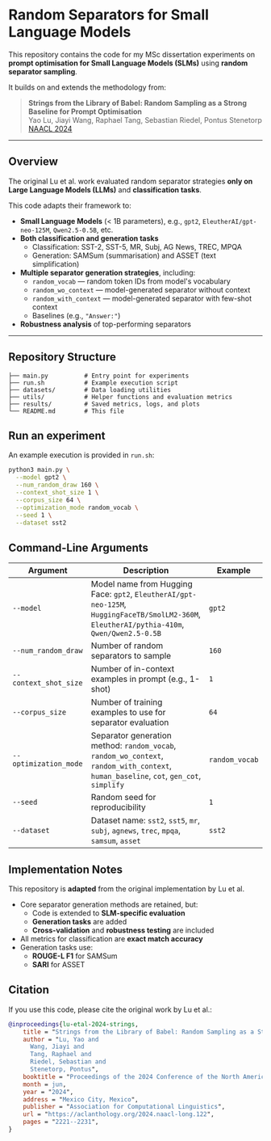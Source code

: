 
# Random Separators for Small Language Models

This repository contains the code for my MSc dissertation experiments on **prompt optimisation for Small Language Models (SLMs)** using **random separator sampling**.

It builds on and extends the methodology from:
> **Strings from the Library of Babel: Random Sampling as a Strong Baseline for Prompt Optimisation**  
> Yao Lu, Jiayi Wang, Raphael Tang, Sebastian Riedel, Pontus Stenetorp  
> [NAACL 2024](https://aclanthology.org/2024.naacl-long.122)

---

## Overview

The original Lu et al. work evaluated random separator strategies **only on Large Language Models (LLMs)** and **classification tasks**.

This code adapts their framework to:
- **Small Language Models** (< 1B parameters), e.g., `gpt2`, `EleutherAI/gpt-neo-125M`, `Qwen2.5-0.5B`, etc.
- **Both classification and generation tasks**  
  - Classification: SST-2, SST-5, MR, Subj, AG News, TREC, MPQA  
  - Generation: SAMSum (summarisation) and ASSET (text simplification)
- **Multiple separator generation strategies**, including:
  - `random_vocab` — random token IDs from model's vocabulary
  - `random_wo_context` — model-generated separator without context
  - `random_with_context` — model-generated separator with few-shot context
  - Baselines (e.g., `"Answer:"`)
- **Robustness analysis** of top-performing separators

---

## Repository Structure

```
├── main.py          # Entry point for experiments
├── run.sh           # Example execution script
├── datasets/        # Data loading utilities
├── utils/           # Helper functions and evaluation metrics
├── results/         # Saved metrics, logs, and plots
└── README.md        # This file
```

## Run an experiment

An example execution is provided in `run.sh`:

```bash
python3 main.py \
  --model gpt2 \
  --num_random_draw 160 \
  --context_shot_size 1 \
  --corpus_size 64 \
  --optimization_mode random_vocab \
  --seed 1 \
  --dataset sst2
```

## Command-Line Arguments

| Argument | Description | Example |
|----------|-------------|---------|
| `--model` | Model name from Hugging Face: `gpt2`, `EleutherAI/gpt-neo-125M`, `HuggingFaceTB/SmolLM2-360M`, `EleutherAI/pythia-410m`, `Qwen/Qwen2.5-0.5B` | `gpt2` |
| `--num_random_draw` | Number of random separators to sample | `160` |
| `--context_shot_size` | Number of in-context examples in prompt (e.g., 1-shot) | `1` |
| `--corpus_size` | Number of training examples to use for separator evaluation | `64` |
| `--optimization_mode` | Separator generation method: `random_vocab`, `random_wo_context`, `random_with_context`, `human_baseline`, `cot`, `gen_cot`, `simplify` | `random_vocab` |
| `--seed` | Random seed for reproducibility | `1` |
| `--dataset` | Dataset name: `sst2`, `sst5`, `mr`, `subj`, `agnews`, `trec`, `mpqa`, `samsum`, `asset` | `sst2` |

## Implementation Notes

This repository is **adapted** from the original implementation by Lu et al.

* Core separator generation methods are retained, but:
   * Code is extended to **SLM-specific evaluation**
   * **Generation tasks** are added
   * **Cross-validation** and **robustness testing** are included
* All metrics for classification are **exact match accuracy**
* Generation tasks use:
   * **ROUGE-L F1** for SAMSum
   * **SARI** for ASSET

## Citation

If you use this code, please cite the original work by Lu et al.:

```bibtex
@inproceedings{lu-etal-2024-strings,
    title = "Strings from the Library of Babel: Random Sampling as a Strong Baseline for Prompt Optimisation",
    author = "Lu, Yao and
      Wang, Jiayi and
      Tang, Raphael and
      Riedel, Sebastian and
      Stenetorp, Pontus",
    booktitle = "Proceedings of the 2024 Conference of the North American Chapter of the Association for Computational Linguistics: Human Language Technologies (Volume 1: Long Papers)",
    month = jun,
    year = "2024",
    address = "Mexico City, Mexico",
    publisher = "Association for Computational Linguistics",
    url = "https://aclanthology.org/2024.naacl-long.122",
    pages = "2221--2231",
}
```